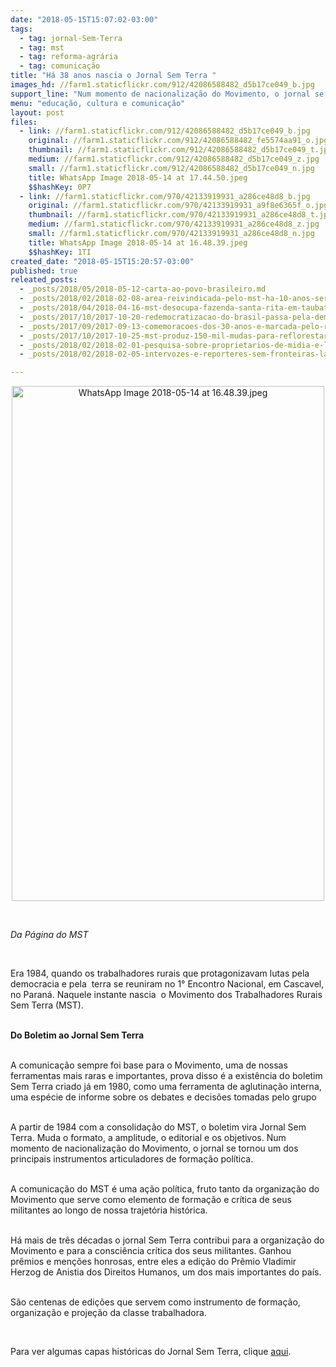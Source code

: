 ```yaml
---
date: "2018-05-15T15:07:02-03:00"
tags:
  - tag: jornal-Sem-Terra
  - tag: mst
  - tag: reforma-agrária
  - tag: comunicação
title: "Há 38 anos nascia o Jornal Sem Terra "
images_hd: //farm1.staticflickr.com/912/42086588482_d5b17ce049_b.jpg
support_line: "Num momento de nacionalização do Movimento, o jornal se tornou um dos principais instrumentos articuladores de formação política"
menu: "educação, cultura e comunicação"
layout: post
files:
  - link: //farm1.staticflickr.com/912/42086588482_d5b17ce049_b.jpg
    original: //farm1.staticflickr.com/912/42086588482_fe5574aa91_o.jpg
    thumbnail: //farm1.staticflickr.com/912/42086588482_d5b17ce049_t.jpg
    medium: //farm1.staticflickr.com/912/42086588482_d5b17ce049_z.jpg
    small: //farm1.staticflickr.com/912/42086588482_d5b17ce049_n.jpg
    title: WhatsApp Image 2018-05-14 at 17.44.50.jpeg
    $$hashKey: 0P7
  - link: //farm1.staticflickr.com/970/42133919931_a286ce48d8_b.jpg
    original: //farm1.staticflickr.com/970/42133919931_a9f8e6365f_o.jpg
    thumbnail: //farm1.staticflickr.com/970/42133919931_a286ce48d8_t.jpg
    medium: //farm1.staticflickr.com/970/42133919931_a286ce48d8_z.jpg
    small: //farm1.staticflickr.com/970/42133919931_a286ce48d8_n.jpg
    title: WhatsApp Image 2018-05-14 at 16.48.39.jpeg
    $$hashKey: 1TI
created_date: "2018-05-15T15:20:57-03:00"
published: true
releated_posts:
  - _posts/2018/05/2018-05-12-carta-ao-povo-brasileiro.md
  - _posts/2018/02/2018-02-08-area-reivindicada-pelo-mst-ha-10-anos-sera-destinada-a-reforma-agraria-em-sp.md
  - _posts/2018/04/2018-04-16-mst-desocupa-fazenda-santa-rita-em-taubate.md
  - _posts/2017/10/2017-10-20-redemocratizacao-do-brasil-passa-pela-democratizacao-do-oligopolio-midiatico.md
  - _posts/2017/09/2017-09-13-comemoracoes-dos-30-anos-e-marcada-pelo-resgate-da-luta-pela-terra-na-bahia.md
  - _posts/2017/10/2017-10-25-mst-produz-150-mil-mudas-para-reflorestar-bacia-do-rio-doce-contaminada-pela-samarco.md
  - _posts/2018/02/2018-02-01-pesquisa-sobre-proprietarios-de-midia-e-lancada-em-brasilia.md
  - _posts/2018/02/2018-02-05-intervozes-e-reporteres-sem-fronteiras-lancam-pesquisa-sobre-proprietarios-de-midia-no-brasil.md

---
```

<p style="text-align:center"><img alt="WhatsApp Image 2018-05-14 at 16.48.39.jpeg" height="824" src="//farm1.staticflickr.com/970/42133919931_a286ce48d8_b.jpg" width="500" /></p>

<p>&nbsp;</p>

<p><em>Da P&aacute;gina do MST&nbsp;</em></p>

<p>&nbsp;</p>

<p>Era 1984, quando os trabalhadores rurais que protagonizavam lutas pela democracia e pela &nbsp;terra se reuniram no 1&deg; Encontro Nacional, em Cascavel, no Paran&aacute;. Naquele instante nascia &nbsp;o Movimento dos Trabalhadores Rurais Sem Terra (MST).</p>

<p><br />
<strong>Do Boletim ao Jornal Sem Terra</strong></p>

<p><br />
A comunica&ccedil;&atilde;o sempre foi base para o Movimento, uma de nossas ferramentas mais raras e importantes, prova disso &eacute; a exist&ecirc;ncia do boletim Sem Terra criado j&aacute; em 1980, como uma ferramenta de aglutina&ccedil;&atilde;o interna, uma esp&eacute;cie de informe sobre os debates e decis&otilde;es tomadas pelo grupo</p>

<p><br />
A partir de 1984 com a consolida&ccedil;&atilde;o do MST, o boletim vira Jornal Sem Terra. Muda o formato, a amplitude, o editorial e os objetivos. Num momento de nacionaliza&ccedil;&atilde;o do Movimento, o jornal se tornou&nbsp;um dos principais instrumentos articuladores de forma&ccedil;&atilde;o pol&iacute;tica.</p>

<p><br />
A comunica&ccedil;&atilde;o do MST &eacute; uma a&ccedil;&atilde;o pol&iacute;tica, fruto tanto da organiza&ccedil;&atilde;o do Movimento que serve como elemento de forma&ccedil;&atilde;o e cr&iacute;tica de seus militantes ao longo de nossa trajet&oacute;ria hist&oacute;rica.</p>

<p><br />
H&aacute; mais de tr&ecirc;s d&eacute;cadas o jornal Sem Terra contribui para a organiza&ccedil;&atilde;o do Movimento e para a consci&ecirc;ncia cr&iacute;tica dos seus militantes. Ganhou pr&ecirc;mios e men&ccedil;&otilde;es honrosas, entre eles a edi&ccedil;&atilde;o do Pr&ecirc;mio Vladimir Herzog de Anistia dos Direitos Humanos, um dos mais importantes do pa&iacute;s.</p>

<p><br />
S&atilde;o centenas de edi&ccedil;&otilde;es que servem como instrumento de forma&ccedil;&atilde;o, organiza&ccedil;&atilde;o e proje&ccedil;&atilde;o da classe trabalhadora.</p>

<p>&nbsp;</p>

<p>Para ver algumas capas hist&oacute;ricas do Jornal Sem Terra, clique <a href="https://www.facebook.com/pg/MovimentoSemTerra/photos/?tab=album&amp;album_id=2054650191274351">aqui</a>.&nbsp;</p>
